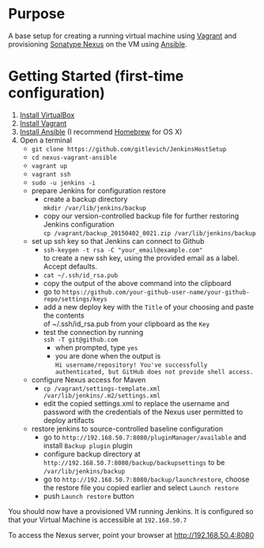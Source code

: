 # Purpose

A base setup for creating a running virtual machine using [Vagrant](https://www.vagrantup.com/) and provisioning [Sonatype Nexus](http://www.sonatype.org/nexus/) on the VM using [Ansible](http://docs.ansible.com/index.html).

# Getting Started (first-time configuration)

1. [Install VirtualBox]()
1. [Install Vagrant](https://docs.vagrantup.com/v2/installation/index.html)
1. [Install Ansible](http://docs.ansible.com/intro_installation.html#installation) (I recommend [Homebrew](http://brew.sh/) for OS X)
1. Open a terminal
    - `git clone https://github.com/gitlevich/JenkinsHostSetup`
    - `cd nexus-vagrant-ansible`
    - `vagrant up`
    - `vagrant ssh`
    - `sudo -u jenkins -i`
    - prepare Jenkins for configuration restore
        - create a backup directory  
        `mkdir /var/lib/jenkins/backup`  
        - copy our version-controlled backup file for further restoring Jenkins configuration  
        `cp /vagrant/backup_20150402_0021.zip /var/lib/jenkins/backup`
    - set up ssh key so that Jenkins can connect to Github
        - `ssh-keygen -t rsa -C "your_email@example.com"`  
        to create a new ssh key, using the provided email as a label. Accept defaults.
        - `cat ~/.ssh/id_rsa.pub`
        - copy the output of the above command into the clipboard
        - go to `https://github.com/your-github-user-name/your-github-repo/settings/keys`
        - add a new deploy key with the `Title` of your choosing and paste the contents  
        of ~/.ssh/id_rsa.pub from your clipboard as the `Key`
        - test the connection by running  
        `ssh -T git@github.com`  
            - when prompted, type `yes`
            - you are done when the output is  
            `Hi username/repository! You've successfully authenticated, but GitHub does not provide shell access.`
    - configure Nexus access for Maven
        - `cp /vagrant/settings-template.xml /var/lib/jenkins/.m2/settings.xml`
        - edit the copied settings.xml to replace the username and password with the credentials of the Nexus user permitted to deploy artifacts
    - restore jenkins to source-controlled baseline configuration
        - go to `http://192.168.50.7:8080/pluginManager/available` and install `Backup plugin` plugin
        - configure backup directory at `http://192.168.50.7:8080/backup/backupsettings` to be `/var/lib/jenkins/backup`
        - go to `http://192.168.50.7:8080/backup/launchrestore`, choose the restore file you copied earlier and select `Launch restore`
        - push `Launch restore` button

You should now have a provisioned VM running Jenkins.  It is configured so that your Virtual Machine is accessible at ````192.168.50.7````

To access the Nexus server, point your browser at http://192.168.50.4:8080
